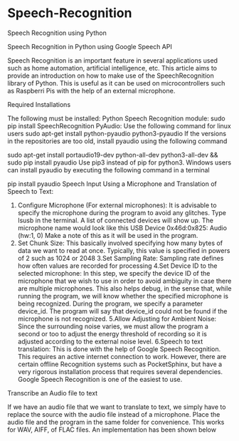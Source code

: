 # Speech-Recognition
Speech Recognition using Python

Speech Recognition in Python using Google Speech API

Speech Recognition is an important feature in several applications used such as home automation, artificial intelligence, etc. This article aims to provide an introduction on how to make use of the SpeechRecognition library of Python. This is useful as it can be used on microcontrollers such as Raspberri Pis with the help of an external microphone.

Required Installations

The following must be installed:
Python Speech Recognition module:
 sudo pip install SpeechRecognition 
PyAudio: Use the following command for linux users
sudo apt-get install python-pyaudio python3-pyaudio
If the versions in the repositories are too old, install pyaudio using the following command

sudo apt-get install portaudio19-dev python-all-dev python3-all-dev && 
sudo pip install pyaudio
Use pip3 instead of pip for python3.
Windows users can install pyaudio by executing the following command in a terminal

pip install pyaudio
Speech Input Using a Microphone and Translation of Speech to Text:
1. Configure Microphone (For external microphones): 
   It is advisable to specify the microphone during the program to avoid any glitches.
Type lsusb in the terminal. A list of connected devices will show up. The microphone name would look like this
USB Device 0x46d:0x825: Audio (hw:1, 0)
Make a note of this as it will be used in the program.
2. Set Chunk Size: 
This basically involved specifying how many bytes of data we want to read at once. Typically, this value is specified in powers of 2 such as 1024 or 2048
3.Set Sampling Rate: 
  Sampling rate defines how often values are recorded for processing
4.Set Device ID to the selected microphone: 
In this step, we specify the device ID of the microphone that we wish to use in order to avoid ambiguity in case there are multiple microphones.  This also helps debug, in the sense that, while running the program, we will know whether the specified microphone is being recognized. During the program, we specify a parameter device_id. The program will say that device_id could not be found if the microphone is not recognized.
5.Allow Adjusting for Ambient Noise:
Since the surrounding noise varies, we must allow the program a second or too to adjust the energy threshold of recording so it is adjusted according to the external noise level.
6.Speech to text translation: This is done with the help of Google Speech Recognition. This requires an active internet connection to work. However, there are certain offline Recognition systems such as PocketSphinx, but have a very rigorous installation process that requires several dependencies.
Google Speech Recognition is one of the easiest to use.

Transcribe an Audio file to text

If we have an audio file that we want to translate to text, we simply have to replace the source with the audio file instead of a microphone.
Place the audio file and the program in the same folder for convenience. This works for WAV, AIFF, of FLAC files.
An implementation has been shown below


